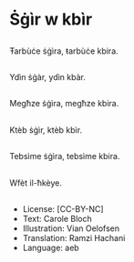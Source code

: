# Ṡġìr w kbìr

##
Ŧarbùċe ṡġìra, ŧarbùċe kbira.

##


##
Ydìn ṡġàr, ydìn kbàr.

##


##
Megħze ṡġìra, megħze kbira.

##


##
Ktèb ṡġìr, ktèb kbìr.

##


##
Tebsìme ṡġìra, tebsìme kbira.

##


##
Wfèt il-ħkèye.

##
* License: [CC-BY-NC]
* Text: Carole Bloch
* Illustration: Vian Oelofsen
* Translation: Ramzi Hachani
* Language: aeb
